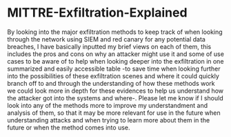 # MITTRE-Exfiltration-Explained
By looking into the major exfiltration methods to keep track of when looking through the network using SIEM and red canary for any potential data breaches, I have basically inputted my brief views on each of them, this includes the pros and cons on why an attacker might use it and some of use cases to be aware of to help when looking deeper into the exfiltration in one summarized and easily accessible table -to save time when looking further into the possibilities of these exfiltration scenes and where it could quickly branch off to and through the understanding of how these methods work we could look more in depth for these evidences to help us understand how the attacker got into the systems and where-. 
Please let me know if I should look into any of the methods more to improve my understandment and analysis of them, so that it may be more relevant for use in the future when understanding attacks and when trying to learn more about them in the future or when the method comes into use.
